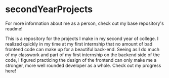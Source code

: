 # secondYearProjects
For more information about me as a person, check out my base repository's readme!

This is a repository for the projects I make in my second year of college. I realized quickly in my time at my first internship
that no amount of bad frontend code can make up for a beautiful back-end. Seeing as I do much of my classwork and part
of my first internship on the backend side of the code, I figured practicing the design of the frontend can only
make me a stronger, more well rounded developer as a whole. Check out my progress here!
